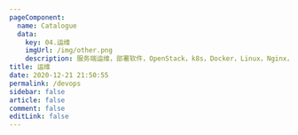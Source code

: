 ```yaml
---
pageComponent: 
  name: Catalogue
  data: 
    key: 04.运维
    imgUrl: /img/other.png
    description: 服务端运维，部署软件，OpenStack，k8s，Docker，Linux，Nginx，Haproxy
title: 运维
date: 2020-12-21 21:50:55
permalink: /devops
sidebar: false
article: false
comment: false
editLink: false
---
```

